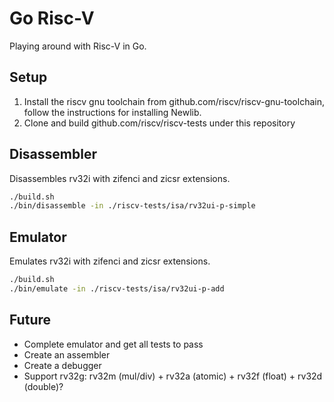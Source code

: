 # Go Risc-V

Playing around with Risc-V in Go.

## Setup

1. Install the riscv gnu toolchain from github.com/riscv/riscv-gnu-toolchain, follow the
   instructions for installing Newlib.
2. Clone and build github.com/riscv/riscv-tests under this repository

## Disassembler

Disassembles rv32i with zifenci and zicsr extensions.

```bash
./build.sh
./bin/disassemble -in ./riscv-tests/isa/rv32ui-p-simple
```

## Emulator

Emulates rv32i with zifenci and zicsr extensions.

```bash
./build.sh
./bin/emulate -in ./riscv-tests/isa/rv32ui-p-add
```

## Future

- Complete emulator and get all tests to pass
- Create an assembler
- Create a debugger
- Support rv32g: rv32m (mul/div) + rv32a (atomic) + rv32f (float) + rv32d (double)?

